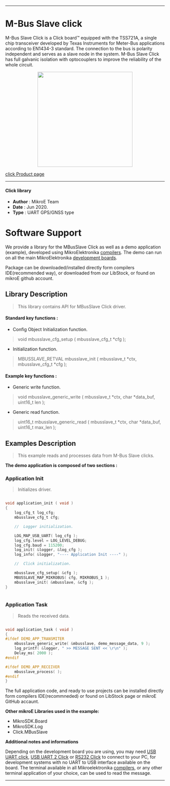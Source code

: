 
---
# M-Bus Slave click

M-Bus Slave Click is a Click board™ equipped with the TSS721A, a single chip transceiver developed by Texas Instruments for Meter-Bus applications according to EN1434-3 standard. The connection to the bus is polarity independent and serves as a slave node in the system. M-Bus Slave Click has full galvanic isolation with optocouplers to improve the reliability of the whole circuit.

<p align="center">
  <img src="https://download.mikroe.com/images/click_for_ide/mbusslave_click.png" height=300px>
</p>

[click Product page](<https://www.mikroe.com/m-bus-slave-click>)

---


#### Click library 

- **Author**        : MikroE Team
- **Date**          : Jun 2020.
- **Type**          : UART GPS/GNSS type


# Software Support

We provide a library for the MBusSlave Click 
as well as a demo application (example), developed using MikroElektronika 
[compilers](http://shop.mikroe.com/compilers). 
The demo can run on all the main MikroElektronika [development boards](http://shop.mikroe.com/development-boards).

Package can be downloaded/installed directly form compilers IDE(recommended way), or downloaded from our LibStock, or found on mikroE github account. 

## Library Description

> This library contains API for MBusSlave Click driver.

#### Standard key functions :

- Config Object Initialization function.
> void mbusslave_cfg_setup ( mbusslave_cfg_t *cfg ); 
 
- Initialization function.
> MBUSSLAVE_RETVAL mbusslave_init ( mbusslave_t *ctx, mbusslave_cfg_t *cfg );

#### Example key functions :

- Generic write function.
> void mbusslave_generic_write ( mbusslave_t *ctx, char *data_buf, uint16_t len );
 
- Generic read function.
> uint16_t mbusslave_generic_read ( mbusslave_t *ctx, char *data_buf, uint16_t max_len );

## Examples Description

> This example reads and processes data from M-Bus Slave clicks.

**The demo application is composed of two sections :**

### Application Init 

> Initializes driver. 

```c

void application_init ( void )
{
    log_cfg_t log_cfg;
    mbusslave_cfg_t cfg;

    //  Logger initialization.

    LOG_MAP_USB_UART( log_cfg );
    log_cfg.level = LOG_LEVEL_DEBUG;
    log_cfg.baud = 115200;
    log_init( &logger, &log_cfg );
    log_info( &logger, "---- Application Init ----" );

    //  Click initialization.

    mbusslave_cfg_setup( &cfg );
    MBUSSLAVE_MAP_MIKROBUS( cfg, MIKROBUS_1 );
    mbusslave_init( &mbusslave, &cfg );
}
  
```

### Application Task

> Reads the received data. 

```c

void application_task ( void )
{
#ifdef DEMO_APP_TRANSMITER
    mbusslave_generic_write( &mbusslave, demo_message_data, 9 );
    log_printf( &logger, " >> MESSAGE SENT << \r\n" );
    Delay_ms( 2000 );
#endif 

#ifdef DEMO_APP_RECEIVER
    mbusslave_process( );
#endif
}

```

The full application code, and ready to use projects can be  installed directly form compilers IDE(recommneded) or found on LibStock page or mikroE GitHub accaunt.

**Other mikroE Libraries used in the example:** 

- MikroSDK.Board
- MikroSDK.Log
- Click.MBusSlave

**Additional notes and informations**

Depending on the development board you are using, you may need 
[USB UART click](http://shop.mikroe.com/usb-uart-click), 
[USB UART 2 Click](http://shop.mikroe.com/usb-uart-2-click) or 
[RS232 Click](http://shop.mikroe.com/rs232-click) to connect to your PC, for 
development systems with no UART to USB interface available on the board. The 
terminal available in all Mikroelektronika 
[compilers](http://shop.mikroe.com/compilers), or any other terminal application 
of your choice, can be used to read the message.



---
